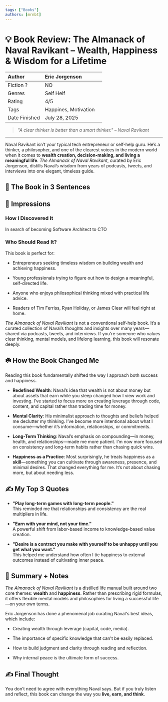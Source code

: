 ```yaml
---
tags: ["Books"]
authors: [mrnbt]
---
```


# 💡 Book Review: The Almanack of Naval Ravikant – Wealth, Happiness & Wisdom for a Lifetime

| Author        | Eric Jorgenson         |     |
| :------------ | :--------------------- | --- |
| Fiction ?     | NO                     |     |
| Genres        | Self Helf              |     |
| Rating        | 4/5                    |     |
| Tags          | Happines, Motivation   |     |
| Date Finished | July 28, 2025          |     |

> _"A clear thinker is better than a smart thinker." – Naval Ravikant_

---

Naval Ravikant isn’t your typical tech entrepreneur or self-help guru. He’s a thinker, a philosopher,
and one of the clearest voices in the modern world when it comes to **wealth creation,
decision-making, and living a meaningful life**. _The Almanack of Naval Ravikant_, curated by Eric
Jorgenson, distills Naval’s wisdom from years of podcasts, tweets, and interviews into one elegant,
timeless guide.

<!-- 📘 **Grab the book here**: The Almanack of Naval Ravikant – Buy on Amazon _(Affiliate link)_ -->

## 🚀 The Book in 3 Sentences

## 🎨 Impressions

### How I Discovered It

In search of becoming Software Architect to CTO

### Who Should Read It?

This book is perfect for:

- Entrepreneurs seeking timeless wisdom on building wealth and achieving happiness.

- Young professionals trying to figure out how to design a meaningful, self-directed life.

- Anyone who enjoys philosophical thinking mixed with practical life advice.

- Readers of Tim Ferriss, Ryan Holiday, or James Clear will feel right at home.

_The Almanack of Naval Ravikant_ is not a conventional self-help book. It’s a curated collection of
 Naval’s thoughts and insights over many years—shared via podcasts, tweets, and interviews. If
 you're someone who values clear thinking, mental models, and lifelong learning, this book will
 resonate deeply.

## ☘️ How the Book Changed Me

Reading this book fundamentally shifted the way I approach both success and happiness.

- **Redefined Wealth**: Naval’s idea that wealth is not about money but about assets that earn while
 you sleep changed how I view work and investing. I’ve started to focus more on creating leverage
 through code, content, and capital rather than trading time for money.

- **Mental Clarity**: His minimalist approach to thoughts and beliefs helped me declutter my
thinking. I’ve become more intentional about what I consume—whether it’s information, relationships,
 or commitments.

- **Long-Term Thinking**: Naval’s emphasis on compounding—in money, health, and relationships—made
me more patient. I’m now more focused on consistency and long-term habits rather than chasing quick wins.

- **Happiness as a Practice**: Most surprisingly, he treats happiness as a **skill**—something you
 can cultivate through awareness, presence, and minimal desires. That changed everything for me.
 It’s not about chasing more, but about needing less.

## ✍️ My Top 3 Quotes

- **"Play long-term games with long-term people."**  
    This reminded me that relationships and consistency are the real multipliers in life.

- **"Earn with your mind, not your time."**  
    A powerful shift from labor-based income to knowledge-based value creation.

- **"Desire is a contract you make with yourself to be unhappy until you get what you want."**  
    This helped me understand how often I tie happiness to external outcomes instead of cultivating
    inner peace.

## 📒 Summary + Notes

_The Almanack of Naval Ravikant_ is a distilled life manual built around two core themes: **wealth**
and **happiness**. Rather than prescribing rigid formulas, it offers flexible mental models and
philosophies for living a successful life—on your own terms.

Eric Jorgenson has done a phenomenal job curating Naval's best ideas, which include:

- Creating wealth through leverage (capital, code, media).

- The importance of specific knowledge that can't be easily replaced.

- How to build judgment and clarity through reading and reflection.

- Why internal peace is the ultimate form of success.

## ✍️ Final Thought

You don’t need to agree with everything Naval says. But if you truly listen and reflect, this book
can change the way you **live, earn, and think**.
